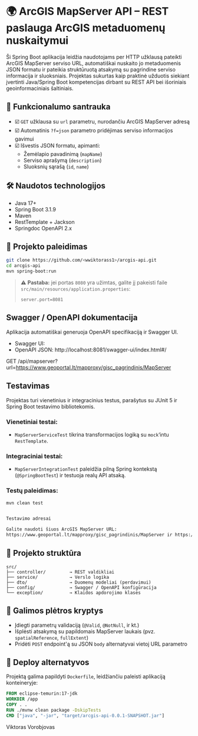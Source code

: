 # 🌍 ArcGIS MapServer API – REST paslauga ArcGIS metaduomenų nuskaitymui

Ši Spring Boot aplikacija leidžia naudotojams per HTTP užklausą pateikti ArcGIS MapServer serviso URL, automatiškai nuskaito jo metaduomenis JSON formatu ir pateikia struktūruotą atsakymą su pagrindine serviso informacija ir sluoksniais. Projektas sukurtas kaip praktinė užduotis siekiant įvertinti Java/Spring Boot kompetencijas dirbant su REST API bei išoriniais geoinformaciniais šaltiniais.

## 📌 Funkcionalumo santrauka

- ☑️ `GET` užklausa su `url` parametru, nurodančiu ArcGIS MapServer adresą
- ☑️ Automatinis `?f=json` parametro pridėjimas serviso informacijos gavimui
- ☑️ Išvestis JSON formatu, apimanti:
  - Žemėlapio pavadinimą (`mapName`)
  - Serviso aprašymą (`description`)
  - Sluoksnių sąrašą (`id`, `name`)

## 🛠️ Naudotos technologijos

- Java 17+
- Spring Boot 3.1.9
- Maven
- RestTemplate + Jackson
- Springdoc OpenAPI 2.x

## 🚀 Projekto paleidimas

```bash
git clone https://github.com/<wwiktorass1>/arcgis-api.git
cd arcgis-api
mvn spring-boot:run

```
> ⚠️ **Pastaba:** jei portas `8080` yra užimtas, galite jį pakeisti faile `src/main/resources/application.properties`:
> 
> ```properties
> server.port=8081
> ```


## Swagger / OpenAPI dokumentacija
Aplikacija automatiškai generuoja OpenAPI specifikaciją ir Swagger UI.
- Swagger UI: 
- OpenAPI JSON: 
http://localhost:8081/swagger-ui/index.html#/


GET /api/mapserver?url=https://www.geoportal.lt/mapproxy/gisc_pagrindinis/MapServer

## Testavimas

Projektas turi vienetinius ir integracinius testus, parašytus su JUnit 5 ir Spring Boot testavimo bibliotekomis.

### Vienetiniai testai:
- `MapServerServiceTest` tikrina transformacijos logiką su `mock`‘intu `RestTemplate`.

### Integraciniai testai:
- `MapServerIntegrationTest` paleidžia pilną Spring kontekstą (`@SpringBootTest`) ir testuoja realų API atsaką.

### Testų paleidimas:
```bash
mvn clean test


Testavimo adresai

Galite naudoti šiuos ArcGIS MapServer URL: 
https://www.geoportal.lt/mapproxy/gisc_pagrindinis/MapServer ir https://www.geoportal.lt/mapproxy/nzt_ort10lt_2024_2026/MapServer

```

## 📁 Projekto struktūra

```
src/
├── controller/         → REST valdikliai
├── service/            → Verslo logika
├── dto/                → Duomenų modeliai (perdavimui)
├── config/             → Swagger / OpenAPI konfigūracija
└── exception/          → Klaidos apdorojimo klasės
```


## 🚀 Galimos plėtros kryptys

- Įdiegti parametrų validaciją (`@Valid`, `@NotNull`, ir kt.)
- Išplėsti atsakymą su papildomais MapServer laukais (pvz. `spatialReference`, `fullExtent`)
- Pridėti `POST` endpoint'ą su JSON `body` alternatyvai vietoj URL parametro

## 🐳 Deploy alternatyvos

Projektą galima papildyti `Dockerfile`, leidžiančiu paleisti aplikaciją konteineryje:

```dockerfile
FROM eclipse-temurin:17-jdk
WORKDIR /app
COPY . .
RUN ./mvnw clean package -DskipTests
CMD ["java", "-jar", "target/arcgis-api-0.0.1-SNAPSHOT.jar"]
```



Viktoras Vorobjovas



